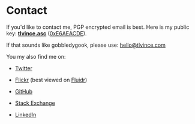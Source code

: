 # Contact

If you'd like to contact me, PGP encrypted email is best. Here is my public key:
**[tlvince.asc][]** ([0xE6AEACDE][pgp.mit]).

If that sounds like gobbledygook, please use: <hello@tlvince.com>  

You my also find me on:

* [Twitter][]
* [Flickr][] (best viewed on [Fluidr][])
* [GitHub][]
* [Stack Exchange][]
* [LinkedIn][]

  [LinkedIn]: http://uk.linkedin.com/in/tlvince "tlvince's profile on LinkedIn"
  [Twitter]: http://twitter.com/#!/tlvince "tlvince's profile on Twitter"
  [GitHub]: https://github.com/tlvince "tlvince's profile on GitHub"
  [Stack Exchange]: http://stackexchange.com/users/39813f7e-c72a-4c84-9aa2-2735136ef689?tab=accounts "tlvince's profiles on Stack Exchange"
  [tlvince.asc]: http://tlvince.appspot.com/tlvince.asc "tlvince's PGP public key"
  [Flickr]: http://www.flickr.com/photos/tlvince/ "tlvince's profile on Flickr"
  [Fluidr]: http://www.fluidr.com/photos/tlvince "tlvince's profile on Fluidr"
  [pgp.mit]: http://pgp.mit.edu:11371/pks/lookup?op=vindex&search=0xAB184CDBE6AEACDE "PGP key search for fingerprint '6234 A657 E1D2 EB06 32AF  3E62 AB18 4CDB E6AE ACDE'"
